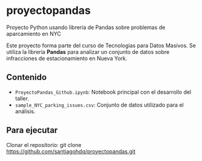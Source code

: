 # proyectopandas
Proyecto Python usando librería de Pandas sobre problemas de aparcamiento en NYC

Este proyecto forma parte del curso de Tecnologías para Datos Masivos. Se utiliza la librería **Pandas** para analizar un conjunto de datos sobre infracciones de estacionamiento en Nueva York.

## Contenido
- `ProyectoPandas_Github.ipynb`: Notebook principal con el desarrollo del taller.
- `sample_NYC_parking_issues.csv`: Conjunto de datos utilizado para el análisis.

 ## Para ejecutar
 Clonar el repositorio: git clone https://github.com/santiagohdq/proyectopandas.git

 